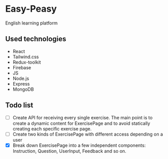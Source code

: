 # Easy-Peasy

English learning platform

## Used technologies

- React
- Tailwind.css
- Redux-toolkit
- Firebase
- JS
- Node.js
- Express
- MongoDB

## Todo list

- [ ] Create API for receiving every single exercise. The main point is to create a dynamic content for ExercisePage and to avoid statically creating each specific exercise page.
- [ ] Create two kinds of ExercisePage with different access depending on a user
- [x] Break down ExercisePage into a few independent components: Instruction, Question, UserInput, Feedback and so on.
